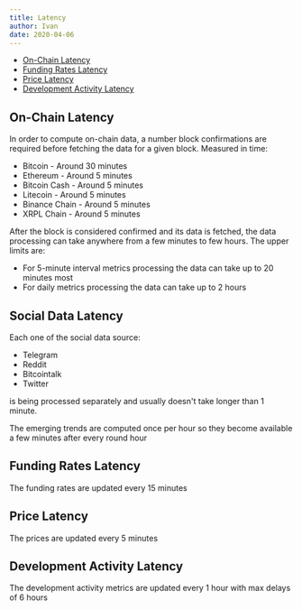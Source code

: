 ```yaml
---
title: Latency
author: Ivan
date: 2020-04-06
---
```


- [On-Chain Latency](#on-chain-latency)
- [Funding Rates Latency](#funding-rates-latency)
- [Price Latency](#price-latency)
- [Development Activity Latency](#development-activity-latency)

## On-Chain Latency

In order to compute on-chain data, a number block confirmations are required
before fetching the data for a given block. Measured in time:

- Bitcoin - Around 30 minutes
- Ethereum - Around 5 minutes
- Bitcoin Cash - Around 5 minutes
- Litecoin - Around 5 minutes
- Binance Chain - Around 5 minutes
- XRPL Chain - Around 5 minutes

After the block is considered confirmed and its data is fetched, the data
processing can take anywhere from a few minutes to few hours. The upper limits
are:

- For 5-minute interval metrics processing the data can take up to 20 minutes
  most
- For daily metrics processing the data can take up to 2 hours

## Social Data Latency

Each one of the social data source:

- Telegram
- Reddit
- Bitcointalk
- Twitter

is being processed separately and usually doesn't take longer than 1 minute.

The emerging trends are computed once per hour so they become available a few
minutes after every round hour

## Funding Rates Latency

The funding rates are updated every 15 minutes

## Price Latency

The prices are updated every 5 minutes

## Development Activity Latency

The development activity metrics are updated every 1 hour with max delays of 6
hours
